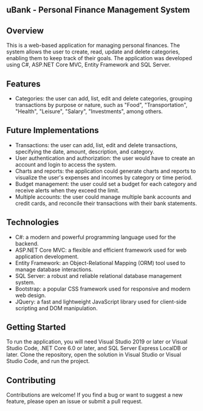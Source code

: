 ## uBank - Personal Finance Management System

## Overview

This is a web-based application for managing personal finances. The system allows the user to create, read, update and delete categories, enabling them to keep track of their goals. The application was developed using C#, ASP.NET Core MVC, Entity Framework and SQL Server.

## Features

- Categories: the user can add, list, edit and delete categories, grouping transactions by purpose or nature, such as "Food", "Transportation", "Health", "Leisure", "Salary", "Investments", among others.

## Future Implementations

- Transactions: the user can add, list, edit and delete transactions, specifying the date, amount, description, and category.
- User authentication and authorization: the user would have to create an account and login to access the system.
- Charts and reports: the application could generate charts and reports to visualize the user's expenses and incomes by category or time period.
- Budget management: the user could set a budget for each category and receive alerts when they exceed the limit.
- Multiple accounts: the user could manage multiple bank accounts and credit cards, and reconcile their transactions with their bank statements.

## Technologies

- C#: a modern and powerful programming language used for the backend.
- ASP.NET Core MVC: a flexible and efficient framework used for web application development.
- Entity Framework: an Object-Relational Mapping (ORM) tool used to manage database interactions.
- SQL Server: a robust and reliable relational database management system.
- Bootstrap: a popular CSS framework used for responsive and modern web design.
- JQuery: a fast and lightweight JavaScript library used for client-side scripting and DOM manipulation.

## Getting Started

To run the application, you will need Visual Studio 2019 or later or Visual Studio Code, .NET Core 6.0 or later, and SQL Server Express LocalDB or later. Clone the repository, open the solution in Visual Studio or Visual Studio Code, and run the project.

## Contributing

Contributions are welcome! If you find a bug or want to suggest a new feature, please open an issue or submit a pull request.
